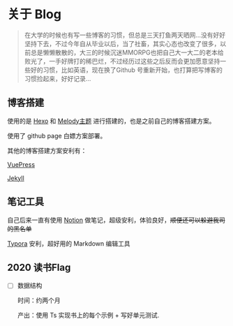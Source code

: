 # 关于 Blog

> 在大学的时候也有写一些博客的习惯，但总是三天打鱼两天晒网...没有好好坚持下去，不过今年自从毕业以后，当了社畜，其实心态也改变了很多，以前总是懒懒散散的，大三的时候沉迷MMORPG也把自己大一大二的老本给败光了，一手好牌打的稀巴烂，不过经历过这些之后反而会更加愿意坚持一些好的习惯，比如英语，现在换了Github 号重新开始，也打算把写博客的习惯捡起来，好好记录...

## 博客搭建

使用的是 [Hexo](https://www.jianshu.com/p/390f202c5b0e) 和 [Melody主题](https://molunerfinn.com/hexo-theme-melody-doc/zh-Hans/#%E7%89%B9%E6%80%A7) 进行搭建的，也是之前自己的博客搭建方案。

使用了 github page 白嫖方案部署。

其他的博客搭建方案安利有：

[VuePress](https://vuepress.vuejs.org/)

[Jekyll](https://www.jianshu.com/p/9f71e260925d)

## 笔记工具

自己后来一直有使用 [Notion](https://www.notion.so/) 做笔记，超级安利，体验良好，~~顺便还可以躲避我司的黑名单~~

[Typora](https://www.typora.io/) 安利，超好用的 Markdown 编辑工具

## 2020 读书Flag

- [ ] 数据结构 

  时间：约两个月
  
  产出：使用 Ts 实现书上的每个示例 + 写好单元测试.
